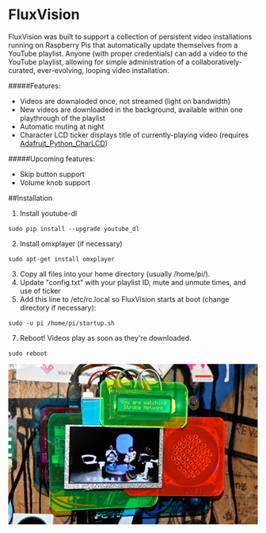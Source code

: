# FluxVision
FluxVision was built to support a collection of persistent video installations running on Raspberry Pis that automatically update themselves from a YouTube playlist. Anyone (with proper credentials) can add a video to the YouTube playlist, allowing for simple administration of a collaboratively-curated, ever-evolving, looping video installation.

#####Features:
* Videos are downaloded once, not streamed (light on bandwidth)
* New videos are downloaded in the background, available within one playthrough of the playlist
* Automatic muting at night
* Character LCD ticker displays title of currently-playing video (requires [Adafruit_Python_CharLCD](https://github.com/adafruit/Adafruit_Python_CharLCD))

#####Upcoming features:
* Skip button support
* Volume knob support

##Installation

1. Install youtube-dl

  ```
  sudo pip install --upgrade youtube_dl
  ```
2. Install omxplayer (if necessary)

  ```
  sudo apt-get install omxplayer
  ```
3. Copy all files into your home directory (usually /home/pi/).
4. Update "config.txt" with your playlist ID, mute and unmute times, and use of ticker
5. Add this line to /etc/rc.local so FluxVision starts at boot (change directory if necessary):

  ```
  sudo -u pi /home/pi/startup.sh
  ```
7. Reboot! Videos play as soon as they're downloaded.

  ```
  sudo reboot
  ```



![Installation at Silent Barn](/images/installation_shot_1.jpg?raw=true "Installation at Silent Barn")
